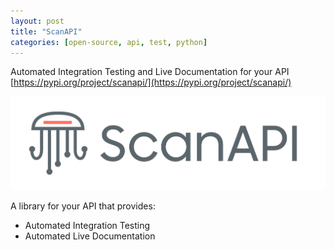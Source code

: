 ```yaml
---
layout: post
title: "ScanAPI"
categories: [open-source, api, test, python]
---
```


Automated Integration Testing and Live Documentation for your API [https://pypi.org/project/scanapi/](https://pypi.org/project/scanapi/)

![ScanAPI Header](/assets/scanapi.png)

A library for your API that provides:

- Automated Integration Testing
- Automated Live Documentation
